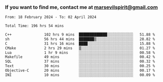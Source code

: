 ### If you want to find me, contact me at marsevilspirit@gmail.com

<!--
**marsevilspirit/marsevilspirit** is a ✨ _special_ ✨ repository because its `README.md` (this file) appears on your GitHub profile.

Here are some ideas to get you started:

- 🔭 I’m currently working on ...
- 🌱 I’m currently learning ...
- 👯 I’m looking to collaborate on ...
- 🤔 I’m looking for help with ...
- 💬 Ask me about ...
- 📫 How to reach me: ...
- 😄 Pronouns: ...
- ⚡ Fun fact: ...
-->
<!--START_SECTION:waka-->

```txt
From: 18 February 2024 - To: 02 April 2024

Total Time: 196 hrs 54 mins

C++               102 hrs 9 mins  █████████████░░░░░░░░░░░░   51.88 %
sh                56 hrs 44 mins  ███████▒░░░░░░░░░░░░░░░░░   28.82 %
C                 31 hrs 16 mins  ████░░░░░░░░░░░░░░░░░░░░░   15.88 %
CMake             2 hrs 29 mins   ▒░░░░░░░░░░░░░░░░░░░░░░░░   01.27 %
Lua               1 hr 9 mins     ░░░░░░░░░░░░░░░░░░░░░░░░░   00.58 %
Makefile          49 mins         ░░░░░░░░░░░░░░░░░░░░░░░░░   00.42 %
SQL               37 mins         ░░░░░░░░░░░░░░░░░░░░░░░░░   00.32 %
Text              30 mins         ░░░░░░░░░░░░░░░░░░░░░░░░░   00.25 %
Objective-C       20 mins         ░░░░░░░░░░░░░░░░░░░░░░░░░   00.17 %
INI               10 mins         ░░░░░░░░░░░░░░░░░░░░░░░░░   00.09 %
```

<!--END_SECTION:waka-->
